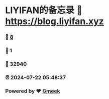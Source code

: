 # LIYIFAN的备忘录 :link: https://blog.liyifan.xyz 
### :page_facing_up: [8](https://blog.liyifan.xyz/tag.html) 
### :speech_balloon: 1 
### :hibiscus: 32940 
### :alarm_clock: 2024-07-22 05:48:37 
### Powered by :heart: [Gmeek](https://github.com/Meekdai/Gmeek)
